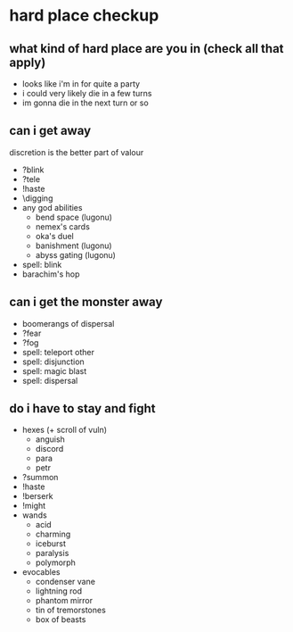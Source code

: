 # hard place checkup

## what kind of hard place are you in (check all that apply)

- looks like i'm in for quite a party
- i could very likely die in a few turns
- im gonna die in the next turn or so

## can i get away

discretion is the better part of valour

- ?blink
- ?tele
- !haste
- \digging
- any god abilities
  - bend space (lugonu)
  - nemex's cards
  - oka's duel
  - banishment (lugonu)
  - abyss gating (lugonu)
- spell: blink
- barachim's hop

## can i get the monster away

- boomerangs of dispersal
- ?fear
- ?fog
- spell: teleport other
- spell: disjunction
- spell: magic blast
- spell: dispersal

## do i have to stay and fight

- hexes (+ scroll of vuln)
  - anguish
  - discord
  - para
  - petr
- ?summon
- !haste
- !berserk
- !might
- wands
  - acid
  - charming
  - iceburst
  - paralysis
  - polymorph
- evocables
  - condenser vane
  - lightning rod
  - phantom mirror
  - tin of tremorstones
  - box of beasts
